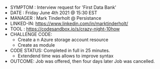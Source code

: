 - SYMPTOM  : Interview request for 'First Data Bank'
- DATE     : Friday June 4th 2021 @ 15:30 EST
- MANAGER  : Mark Tinderholt @ Persistance
- LINKED-IN: https://www.linkedin.com/in/marktinderholt/
- TOOL     : https://codesandbox.io/s/crazy-night-10how
- CHALLENGE CODE:
  - Create a n Azure storage account resource
  - Create as module
- CODE STATUS: Completed in full in 25 minutes. 
  - Extendend time was allows to improve syntax 
- OUTCOME: Job was offered, then four days later Job was cancelled.
